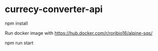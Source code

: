 # currecy-converter-api
npm install

Run docker image with https://hub.docker.com/r/roribio16/alpine-sqs/​

npm run start
